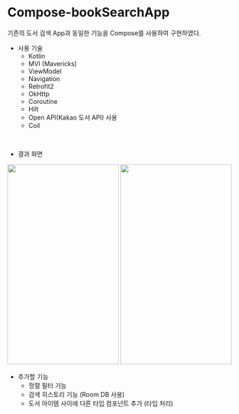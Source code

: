 # Compose-bookSearchApp
기존의 도서 검색 App과 동일한 기능을 Compose를 사용하여 구현하였다.


* 사용 기술
  + Kotlin
  + MVI (Mavericks)
  + ViewModel
  + Navigation
  + Retrofit2
  + OkHttp
  + Coroutine 
  + Hilt
  + Open API(Kakao 도서 API) 사용 
  + Coil


</br>


* 결과 화면

<img src="https://github.com/user-attachments/assets/f779cdd4-744f-47aa-a9d6-a6279f8ce2dc" width="250" height="450"> <img src="https://github.com/user-attachments/assets/76d4796c-b69f-4d2e-8aea-dd28c512c442" width="250" height="450"> 


* 추가할 기능
  + 정렬 필터 기능
  + 검색 히스토리 기능 (Room DB 사용)
  + 도서 아이템 사이에 다른 타입 컴포넌트 추가 (타입 처리)

